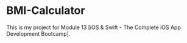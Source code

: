 # BMI-Calculator
This is my project for Module 13 [iOS & Swift - The Complete iOS App Development Bootcamp].
